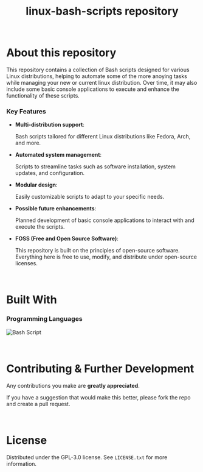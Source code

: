 <div align="center">

# linux-bash-scripts repository

</div>

&nbsp;

# About this repository

This repository contains a collection of Bash scripts designed for various Linux distributions, helping to automate some of the more anoying tasks while managing your new or current linux distribution. Over time, it may also include some basic console applications to execute and enhance the functionality of these scripts.

### Key Features

- **Multi-distribution support**:

    Bash scripts tailored for different Linux distributions like Fedora, Arch, and more.

- **Automated system management**: 

    Scripts to streamline tasks such as software installation, system updates, and configuration.

- **Modular design**: 

    Easily customizable scripts to adapt to your specific needs.

- **Possible future enhancements**: 

    Planned development of basic console applications to interact with and execute the scripts.

- **FOSS (Free and Open Source Software)**:

    This repository is built on the principles of open-source software. Everything here is free to use, modify, and distribute under open-source licenses.

&nbsp;

# Built With

### Programming Languages
![Bash Script](https://img.shields.io/badge/bash_script-%23121011.svg?style=for-the-badge&logo=gnu-bash&logoColor=white)

&nbsp;

# Contributing & Further Development
Any contributions you make are **greatly appreciated**.

If you have a suggestion that would make this better, please fork the repo and create a pull request.

&nbsp;

# License
Distributed under the GPL-3.0 license. See `LICENSE.txt` for more information.